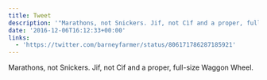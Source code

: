 ```yaml
---
title: Tweet
description: '"Marathons, not Snickers. Jif, not Cìf and a proper, full-size Waggon Wheel. "'
date: '2016-12-06T16:12:33+00:00'
links:
  - 'https://twitter.com/barneyfarmer/status/806171786287185921'
---
```

Marathons, not Snickers. Jif, not Cìf and a proper, full-size Waggon Wheel. 
